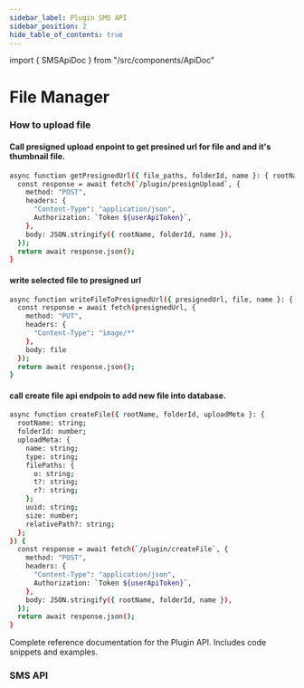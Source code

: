 ```yaml
---
sidebar_label: Plugin SMS API
sidebar_position: 2
hide_table_of_contents: true
---
```

import { SMSApiDoc } from "/src/components/ApiDoc"

# File Manager

### How to upload file

#### Call presigned upload enpoint to get presined url for file and and it's thumbnail file.

```bash
async function getPresignedUrl({ file_paths, folderId, name }: { rootName: string; folderId: number; name: string }) {
  const response = await fetch(`/plugin/presignUpload`, {
    method: "POST",
    headers: {
      "Content-Type": "application/json",
      Authorization: `Token ${userApiToken}`,
    },
    body: JSON.stringify({ rootName, folderId, name }),
  });
  return await response.json();
}
```

#### write selected file to presigned url
```bash
async function writeFileToPresignedUrl({ presignedUrl, file, name }: { presignedUrl: string; file: File }) {
  const response = await fetch(presignedUrl, {
    method: "PUT",
    headers: {
      "Content-Type": "image/*"
    },
    body: file
  });
  return await response.json();
}
```

#### call create file api endpoin to add new file into database.

``` bash
async function createFile({ rootName, folderId, uploadMeta }: {
  rootName: string;
  folderId: number;
  uploadMeta: {
    name: string;
    type: string;
    filePaths: {
      o: string;
      t?: string;
      r?: string;
    };
    uuid: string;
    size: number;
    relativePath?: string;
  };
}) {
  const response = await fetch(`/plugin/createFile`, {
    method: "POST",
    headers: {
      "Content-Type": "application/json",
      Authorization: `Token ${userApiToken}`,
    },
    body: JSON.stringify({ rootName, folderId, name }),
  });
  return await response.json();
}
```
Complete reference documentation for the Plugin API. Includes code snippets and examples.

### SMS API
<SMSApiDoc />
